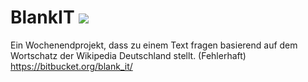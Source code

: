 # BlankIT ![](https://jhbadge.com/?evt=cgn&year=2016)
Ein Wochenendprojekt, dass zu einem Text fragen basierend auf dem Wortschatz der Wikipedia Deutschland stellt. (Fehlerhaft) https://bitbucket.org/blank_it/
